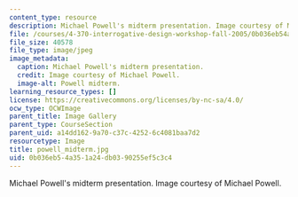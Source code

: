 ```yaml
---
content_type: resource
description: Michael Powell's midterm presentation. Image courtesy of Michael Powell.
file: /courses/4-370-interrogative-design-workshop-fall-2005/0b036eb54a351a24db0390255ef5c3c4_powell_midterm.jpg
file_size: 40578
file_type: image/jpeg
image_metadata:
  caption: Michael Powell's midterm presentation.
  credit: Image courtesy of Michael Powell.
  image-alt: Powell midterm.
learning_resource_types: []
license: https://creativecommons.org/licenses/by-nc-sa/4.0/
ocw_type: OCWImage
parent_title: Image Gallery
parent_type: CourseSection
parent_uid: a14dd162-9a70-c37c-4252-6c4081baa7d2
resourcetype: Image
title: powell_midterm.jpg
uid: 0b036eb5-4a35-1a24-db03-90255ef5c3c4
---
```

Michael Powell's midterm presentation. Image courtesy of Michael Powell.